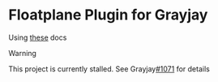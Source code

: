 # Floatplane Plugin for Grayjay

Using [these][docs] docs

> [!WARNING]
> This project is currently stalled. See Grayjay[#1071][1071] for details

[docs]: https://jman012.github.io/FloatplaneAPIDocs/SwaggerUI-full/
[1071]: https://github.com/futo-org/grayjay-android/issues/10

